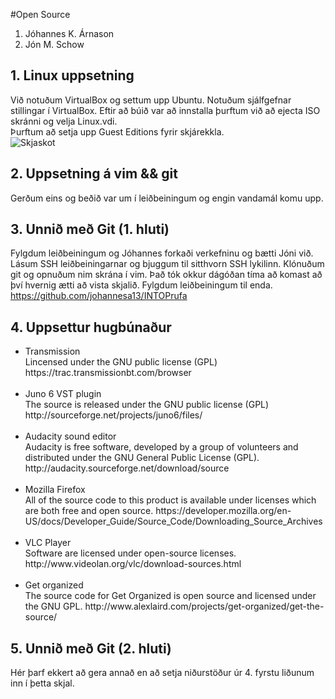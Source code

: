 #Open Source

<ol>
<li>Jóhannes K. Árnason</li>
<li>Jón M. Schow</li>
</ol>

## 1. Linux uppsetning

Við notuðum VirtualBox og settum upp Ubuntu. Notuðum sjálfgefnar stillingar í VirtualBox. Eftir að búið var að innstalla þurftum við að ejecta ISO skránni og velja Linux.vdi. 
<br>Þurftum að setja upp Guest Editions fyrir skjárekkla.<br>
<img src="https://www.dropbox.com/s/t5fng7bbugpzxxx/ubuntu.png" alt="Skjaskot">
## 2. Uppsetning á vim && git 

Gerðum eins og beðið var um í leiðbeiningum og engin vandamál komu upp.

## 3. Unnið með Git (1. hluti)

Fylgdum leiðbeiningum og Jóhannes forkaði verkefninu og bætti Jóni við. Lásum SSH leiðbeiningarnar og bjuggum til sitthvorn SSH lykilinn.
Klónuðum git og opnuðum nim skrána í vim. Það tók okkur dágóðan tíma að komast að því hvernig ætti að vista skjalið.  Fylgdum leiðbeiningum til enda.
https://github.com/johannesa13/INTOPrufa
<br>
## 4. Uppsettur hugbúnaður

<ul>
<li> Transmission <br> 
Lincensed under the GNU public license (GPL)
https://trac.transmissionbt.com/browser </li>
<br>
<li>Juno 6 VST plugin<br>
The source is released under the GNU public license (GPL)
http://sourceforge.net/projects/juno6/files/</li>
<br>
<li>Audacity sound editor<br>
Audacity is free software, developed by a group of volunteers and distributed under
the GNU General Public License (GPL).
http://audacity.sourceforge.net/download/source</li>
<br>
<li> Mozilla Firefox <br>
All of the source code to this product is available under licenses which are both free and open source. 
https://developer.mozilla.org/en-US/docs/Developer_Guide/Source_Code/Downloading_Source_Archives</li>
<br>
<li>VLC Player<br>
Software are licensed under open-source licenses.
http://www.videolan.org/vlc/download-sources.html</li>
<br>
<li>Get organized<br>
The source code for Get Organized is open source and licensed under the GNU GPL.
http://www.alexlaird.com/projects/get-organized/get-the-source/</li>
</ul>

## 5. Unnið með Git (2. hluti)

Hér þarf ekkert að gera annað en að setja niðurstöður úr 4. fyrstu liðunum inn í þetta skjal.
